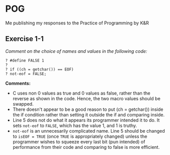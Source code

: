 # POG
Me publishing my responses to the Practice of Programming by K&amp;R

## Exercise 1-1
*Comment on the choice of names and values in the following code:*
```? #define TRUE 0
? #define FALSE 1
?
? if ((ch = getchar()) == EOF)
? not-eof = FALSE;
```
**Comments:** 
 * C uses non 0 values as true and 0 values as false, rather than the reverse as shown in the code. Hence, the two macro values should be swapped.
 * There doesn't appear to be a good reason to put (ch = getchar()) inside the if condition rather than setting it outside the if and comparing inside.
 * Line 5 does not do what it appears its programmer intended it to do. It sets `not-eof` to `FALSE`, which has the value 1, and 1 is truthy.
 * `not-eof` is an unnecesarily complicated name. Line 5 should be changed to `isEOF = TRUE` (once `TRUE` is appropriately changed) unless the programmer wishes to squeeze every last bit (pun intended) of performance from their code and comparing to false is more efficient.
